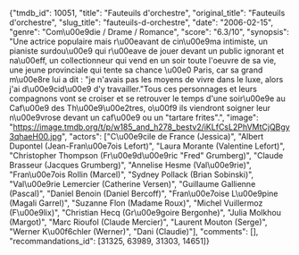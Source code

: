 {"tmdb_id": 10051, "title": "Fauteuils d'orchestre", "original_title": "Fauteuils d'orchestre", "slug_title": "fauteuils-d-orchestre", "date": "2006-02-15", "genre": "Com\u00e9die / Drame / Romance", "score": "6.3/10", "synopsis": "Une actrice populaire mais r\u00eavant de cin\u00e9ma intimiste, un pianiste surdou\u00e9 qui r\u00eave de jouer devant un public ignorant et na\u00eff, un collectionneur qui vend en un soir toute l'oeuvre de sa vie, une jeune provinciale qui tente sa chance \u00e0 Paris, car sa grand m\u00e8re lui a dit : \"je n'avais pas les moyens de vivre dans le luxe, alors j'ai d\u00e9cid\u00e9 d'y travailler.\"Tous ces personnages et leurs compagnons vont se croiser et se retrouver le temps d'une soir\u00e9e au Caf\u00e9 des Th\u00e9\u00e2tres, o\u00f9 ils viendront soigner leur n\u00e9vrose devant un caf\u00e9 ou un \"tartare frites\".", "image": "https://image.tmdb.org/t/p/w185_and_h278_bestv2/iKLfCsL2PhVMtCjQBgy3qhaeH00.jpg", "actors": ["C\u00e9cile de France (Jessica)", "Albert Dupontel (Jean-Fran\u00e7ois Lefort)", "Laura Morante (Valentine Lefort)", "Christopher Thompson (Fr\u00e9d\u00e9ric \"Fred\" Grumberg)", "Claude Brasseur (Jacques Grumberg)", "Annelise Hesme (Val\u00e9rie)", "Fran\u00e7ois Rollin (Marcel)", "Sydney Pollack (Brian Sobinski)", "Val\u00e9rie Lemercier (Catherine Versen)", "Guillaume Gallienne (Pascal)", "Daniel Benoin (Daniel Bercoff)", "Fran\u00e7oise L\u00e9pine (Magali Garrel)", "Suzanne Flon (Madame Roux)", "Michel Vuillermoz (F\u00e9lix)", "Christian Hecq (Gr\u00e9goire Bergonhe)", "Julia Molkhou (Margot)", "Marc Rioufol (Claude Mercier)", "Laurent Mouton (Serge)", "Werner K\u00f6chler (Werner)", "Dani (Claudie)"], "comments": [], "recommandations_id": [31325, 63989, 31303, 14651]}